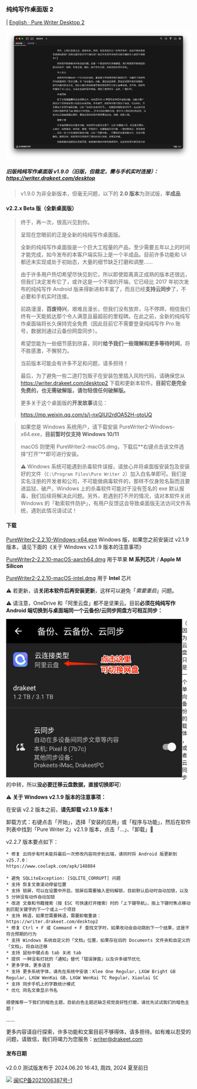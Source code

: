 ### 纯纯写作桌面版 2

| [English · Pure Writer Desktop 2](/desktop2_en)

![Preview](/images/desktop2dark.png)

##### 旧版纯纯写作桌面版 v1.9.0（旧版，但稳定，需与手机实时连接）：https://writer.drakeet.com/desktop

> v1.9.0 为非全新版本，但毫无问题，以下的 **2.0 版本**为测试版，**半成品**

#### v2.2.x Beta 版（全新桌面版）

> 终于，再一次，很高兴见到你。
>
> 呈现在您眼前的正是全新的纯纯写作桌面版。
>
> 全新的纯纯写作桌面版是一个巨大工程量的产品，至少需要五年以上的时间才能完成，如今发布的本客户端实际上是一个半成品。目前许多功能和 UI 都还未实现或处于初始态，大量的细节缺乏打磨和调整……
>
> 由于许多用户热切希望尽快见到它，所以即使距离真正成熟的版本还很远，但我们决定发布它了，或许这是一个不错的开端，它已经比 2017 年初次发布的纯纯写作 Android 版来得新进和丰富了，而且已经**支持云同步**了，不必要和手机实时连接。
>
> 前路漫漫，**百废待兴**，艰难且漫长，但我们没有放弃，马不停蹄，相信我们终有一天能抵达那个令人满意且最超前的里程碑。在此之前，全新的纯纯写作桌面端将长久保持完全免费（因此目前它不需要登录纯纯写作 Pro 账号，数据则通过云备份网盘同步）。
>
> 希望您能为一些细节感到欣喜，同时**给予我们一些理解和更多等待时间**，将不胜感激，不懈努力。
>
> 当前版本可能会有许多不足和问题，请多担待！
> 
> 最后，为了避免一些二道打包贩子在安装包里插入风险代码，请确保您从 https://writer.drakeet.com/desktop2 下载和更新本软件。**目前它是完全免费的，也无需破解版，请勿轻信任何破解版。**
> 
> 更多关于这个桌面版的**开发故事**请见：
>
> https://mp.weixin.qq.com/s/j-nxQIUI2rdOA52H-otoUQ



> 如果您是 Windows 系统用户，请下载安装 PureWriter2-Windows-x64.exe，**目前暂时仅支持 Windows 10/11**
>
> macOS 则使用 PureWriter2-macOS.dmg，下载后**右键点击该文件选择“打开”**即可进行安装。
>
> ⚠️ Windows 系统可能遇到杀毒软件误报，请放心并将桌面版安装包及安装好的文件（`C:\Program Files\Pure Writer 2`）加入白名单即可。我们是实名注册的开发者和公司，不可能做病毒软件的，那样不仅身败名裂而且要进监狱、破产。Windows 上的杀毒软件可能对于没有签名的 exe 默认报毒，我们后续将解决此问题。另外，若遇到打不开的情况，请对本软件关闭 Windows 的「勒索软件防护」，有用户反馈这会导致桌面版无法访问文件系统，遇到此情况请试试！



#### 下载

[PureWriter2-2.2.10-Windows-x64.exe](https://kuromi2.oss-cn-shanghai.aliyuncs.com/PureWriter2-2.2.12-Windows-x64.exe)  Windows 版，如果您之前安装过 v2.1.9 版本，请见下面的《关于 Windows v2.1.9 版本的注意事项》

[PureWriter2-2.2.10-macOS-aarch64.dmg](https://kuromi2.oss-cn-shanghai.aliyuncs.com/PureWriter2-2.2.12-macOS-aarch64.dmg)  用于苹果 **M 系列芯片** / **Apple M Silicon**

[PureWriter2-2.2.10-macOS-intel.dmg](https://kuromi2.oss-cn-shanghai.aliyuncs.com/PureWriter2-2.2.12-macOS-x64.dmg)  用于 **Intel** 芯片

⚠️ 若更新，请**关闭本软件后再安装更新**，这样可以避免「*需要重启*」问题。

⚠️ 请注意，OneDrive 和「阿里云盘」都不是坚果云。目前**必须在纯纯写作 Android 端切换到与桌面端同一个云备份/云同步网盘方可相互同步：**

<img src="/images/DriveOnAndroidGuide.jpg" width=480 align="left"/>

（因为云盘只是一个单向备份的载体，或者云同步的中转，所以**没必要迁移云盘数据，直接切换即可**）



⚠️ **关于 Windows v2.1.9 版本的注意事项：**

在安装 v2.2 版本之前，**请先卸载 v2.1.9 版本！**

卸载方式：右键点击「开始」，选择「安装的应用」或「程序与功能」，然后在软件列表中找到「Pure Writer 2」v2.1.9 版本，点击「...」、「卸载」🙏



v2.2.7 版本要点如下：

```
* 修复 云同步有时未能将最后一次修改内容同步到云端，请同时将 Android 版更新到 v25.7.0：
https://www.coolapk.com/apk/148884

* 避免 SQLiteException: [SQLITE_CORRUPT] 问题
* 支持 恢复文章滚动停留位置
* 支持 锁屏，可以在设置中开启，锁屏后需要输入密码解锁，目前默认启动时自动加锁，以及 5 分钟没有动作自动加锁
* 改进 文章和书籍搜索（按 ESC 可快速打开搜索）时的「上下键导航」，按上下键时焦点移动到匹配关键字的下一个或上一个项目
* 支持 韩语，如果您需要韩语，需要卸载重装：https://writer.drakeet.com/desktop2
* 修复 Ctrl + F 或 Command + F 查找文字时，如果改动会自动跳到下一个结果，这是不符合预期的行为
* 支持 Windows 系统自定义的「文档」位置，如果存在旧的 Documents 文件夹和自定义的「文档」，将自动迁移
* 支持 鼠标中键点击 tab 关闭 tab
* 提供 一种没有打扰的「通知」替代「错误弹窗」以及许多细节优化
* 更多字体、更多语言
* 支持 更多系统字体，请先在系统中安装：Klee One Regular，LXGW Bright GB Regular，LXGW WenKai GB，LXGW WenKai TC Regular，Xiaolai SC
* 支持 同步手机上的字数统计模式
* 优化 同名文章显示书名

顺便推荐一下我们的暗色主题，目前白色主题还缺乏视觉良好性打磨，请优先试试我们的暗色主题！
```

……

更多内容请自行探索，许多功能和文案目前不够得体，请多担待。如有难以忍受的问题，请致信，我们将竭力为您服务：writer@drakeet.com



#### 发布日期

v2.0.0 测试版发布于 2024.06.20 16:43, 周四, 2024 夏至前日

















<img src="https://img.alicdn.com/tfs/TB1..50QpXXXXX7XpXXXXXXXXXX-40-40.png" width=22 /> [闽ICP备2021006387号-1](https://beian.miit.gov.cn/)
